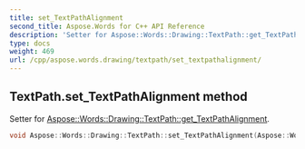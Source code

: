 ```yaml
---
title: set_TextPathAlignment
second_title: Aspose.Words for C++ API Reference
description: 'Setter for Aspose::Words::Drawing::TextPath::get_TextPathAlignment.'
type: docs
weight: 469
url: /cpp/aspose.words.drawing/textpath/set_textpathalignment/
---
```

## TextPath.set_TextPathAlignment method


Setter for [Aspose::Words::Drawing::TextPath::get_TextPathAlignment](../get_textpathalignment/).

```cpp
void Aspose::Words::Drawing::TextPath::set_TextPathAlignment(Aspose::Words::Drawing::TextPathAlignment value)
```

